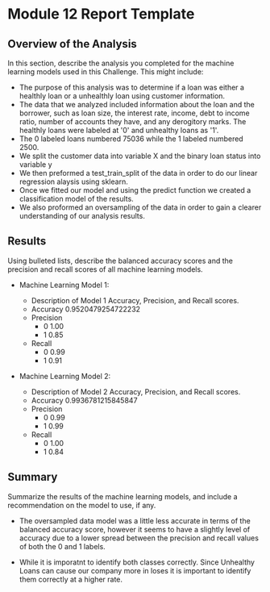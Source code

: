 # Module 12 Report Template

## Overview of the Analysis

In this section, describe the analysis you completed for the machine learning models used in this Challenge. This might include:

* The purpose of this analysis was to determine if a loan was either a healthly loan or a unhealthly loan using customer information.
* The data that we analyzed included information about the loan and the borrower, such as loan size, the interest rate, income, debt to income ratio, number of accounts they have, and any derogitory marks. The healthly loans were labeled at '0' and unhealthy loans as '1'. 
* The 0 labeled loans numbered 75036 while the 1 labeled numbered 2500. 
* We split the customer data into variable X and the binary loan status into variable y 
* We then preformed a test_train_split of the data in order to do our linear regression alaysis using sklearn. 
* Once we fitted our model and using the predict function we created a classification model of the results. 
* We also proformed an oversampling of the data in order to gain a clearer understanding of our analysis results.

## Results

Using bulleted lists, describe the balanced accuracy scores and the precision and recall scores of all machine learning models.

* Machine Learning Model 1:
  * Description of Model 1 Accuracy, Precision, and Recall scores.
  * Accuracy 0.9520479254722232 
  * Precision 
    * 0 1.00 
    * 1 0.85 
  * Recall 
    * 0 0.99 
    * 1 0.91 

* Machine Learning Model 2:
  * Description of Model 2 Accuracy, Precision, and Recall scores.
  * Accuracy 0.9936781215845847 
  * Precision 
    * 0 0.99 
    * 1 0.99 
  * Recall 
    * 0 1.00 
    * 1 0.84

## Summary

Summarize the results of the machine learning models, and include a recommendation on the model to use, if any.

* The oversampled data model was a little less accurate in terms of the balanced accuracy score, however it seems to have a slightly level of accuracy due to a lower spread between the precision and recall values of both the 0 and 1 labels.

* While it is imporatnt to identify both classes correctly. Since Unhealthy Loans can cause our company more in loses it is important to identify them correctly at a higher rate.
